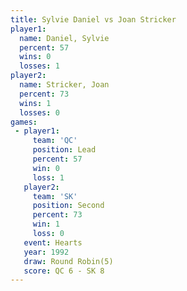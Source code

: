 ```yaml
---
title: Sylvie Daniel vs Joan Stricker
player1:              
  name: Daniel, Sylvie
  percent: 57         
  wins: 0             
  losses: 1           
player2:              
  name: Stricker, Joan
  percent: 73         
  wins: 1             
  losses: 0           
games:
 - player1:        
     team: 'QC'    
     position: Lead
     percent: 57   
     win: 0        
     loss: 1       
   player2:          
     team: 'SK'      
     position: Second
     percent: 73     
     win: 1          
     loss: 0         
   event: Hearts       
   year: 1992          
   draw: Round Robin(5)
   score: QC 6 - SK 8  
---
```

